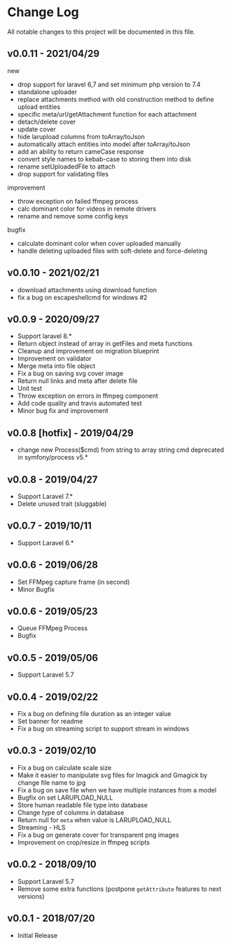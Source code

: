 # Change Log

All notable changes to this project will be documented in this file.

## v0.0.11 - 2021/04/29
new
- drop support for laravel 6,7 and set minimum php version to 7.4
- standalone uploader
- replace attachments method with old construction method to define upload entities
- specific meta/url/getAttachment function for each attachment
- detach/delete cover
- update cover
- hide larupload columns from toArray/toJson
- automatically attach entities into model after toArray/toJson
- add an ability to return cameCase response
- convert style names to kebab-case to storing them into disk
- rename setUploadedFile to attach
- drop support for validating files

improvement

- throw exception on failed ffmpeg process
- calc dominant color for videos in remote drivers
- rename and remove some config keys

bugfix

- calculate dominant color when cover uploaded manually
- handle deleting uploaded files with soft-delete and force-deleting

## v0.0.10 - 2021/02/21
- download attachments using download function 
- fix a bug on escapeshellcmd for windows #2

## v0.0.9 - 2020/09/27
- Support laravel 8.*
- Return object instead of array in getFiles and meta functions
- Cleanup and improvement on migration blueprint
- Improvement on validator
- Merge meta into file object
- Fix a bug on saving svg cover image
- Return null links and meta after delete file
- Unit test
- Throw exception on errors in ffmpeg component
- Add code quality and travis automated test
- Minor bug fix and improvement

## v0.0.8 [hotfix] - 2019/04/29
- change new Process($cmd) from string to array
string cmd deprecated in symfony/process v5.*

## v0.0.8 - 2019/04/27
- Support Laravel 7.*
- Delete unused trait (sluggable)

## v0.0.7 - 2019/10/11
- Support Laravel 6.* 

## v0.0.6 - 2019/06/28
- Set FFMpeg capture frame (in second)
- Minor Bugfix

## v0.0.6 - 2019/05/23
- Queue FFMpeg Process
- Bugfix

## v0.0.5 - 2019/05/06
- Support Laravel 5.7

## v0.0.4 - 2019/02/22
- Fix a bug on defining file duration as an integer value
- Set banner for readme
- Fix a bug on streaming script to support stream in windows 

## v0.0.3 - 2019/02/10
- Fix a bug on calculate scale size
- Make it easier to manipulate svg files for Imagick and Gmagick by change file name to jpg
- Fix a bug on save file when we have multiple instances from a model
- Bugfix on set LARUPLOAD_NULL
- Store human readable file type into database
- Change type of columns in database
- Return null for `meta` when value is LARUPLOAD_NULL
- Streaming - HLS
- Fix a bug on generate cover for transparent png images
- Improvement on crop/resize in ffmpeg scripts

## v0.0.2 - 2018/09/10
- Support Laravel 5.7
- Remove some extra functions (postpone `getAttribute` features to next versions) 

## v0.0.1 - 2018/07/20
- Initial Release
